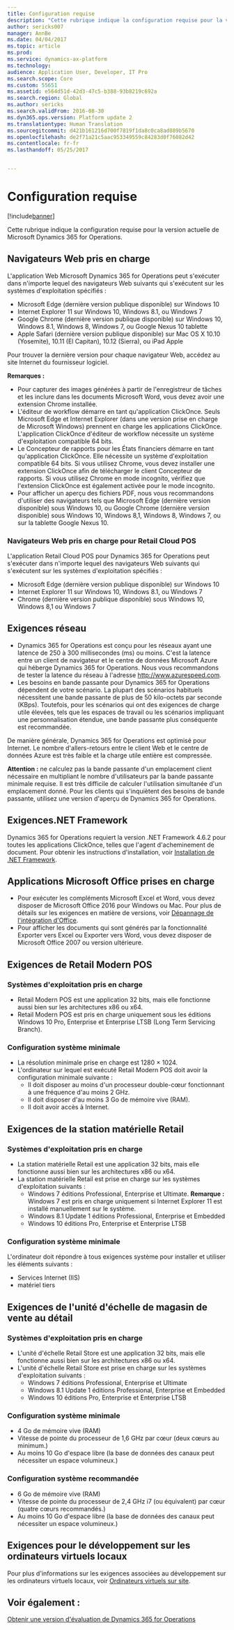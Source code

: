 ```yaml
---
title: Configuration requise
description: "Cette rubrique indique la configuration requise pour la version actuelle de Microsoft Dynamics 365 for Operations."
author: sericks007
manager: AnnBe
ms.date: 04/04/2017
ms.topic: article
ms.prod: 
ms.service: dynamics-ax-platform
ms.technology: 
audience: Application User, Developer, IT Pro
ms.search.scope: Core
ms.custom: 55651
ms.assetid: e564d51d-42d3-47c5-b388-93b8219c692a
ms.search.region: Global
ms.author: sericks
ms.search.validFrom: 2016-08-30
ms.dyn365.ops.version: Platform update 2
ms.translationtype: Human Translation
ms.sourcegitcommit: d421b161216d700f7819f1da8c0ca8ad089b5670
ms.openlocfilehash: de2f71a21c5aac953349559c84283d0f76082d42
ms.contentlocale: fr-fr
ms.lasthandoff: 05/25/2017


---
```


# <a name="system-requirements"></a>Configuration requise

[!include[banner](../includes/banner.md)]


Cette rubrique indique la configuration requise pour la version actuelle de Microsoft Dynamics 365 for Operations.

<a name="supported-web-browsers"></a>Navigateurs Web pris en charge
----------------------

L'application Web Microsoft Dynamics 365 for Operations peut s'exécuter dans n'importe lequel des navigateurs Web suivants qui s'exécutent sur les systèmes d'exploitation spécifiés :

-   Microsoft Edge (dernière version publique disponible) sur Windows 10
-   Internet Explorer 11 sur Windows 10, Windows 8.1, ou Windows 7
-   Google Chrome (dernière version publique disponible) sur Windows 10, Windows 8.1, Windows 8, Windows 7, ou Google Nexus 10 tablette
-   Apple Safari (dernière version publique disponible) sur Mac OS X 10.10 (Yosemite), 10.11 (El Capitan), 10.12 (Sierra), ou iPad Apple

Pour trouver la dernière version pour chaque navigateur Web, accédez au site Internet du fournisseur logiciel. 

**Remarques :**

-   Pour capturer des images générées à partir de l'enregistreur de tâches et les inclure dans les documents Microsoft Word, vous devez avoir une extension Chrome installée. <!---For instructions about how to install the extension, see [Screenshot Extension setup](/dynamics365/operations/dev-itpro/user-interface/task-recorder).-->
-   L'éditeur de workflow démarre en tant qu'application ClickOnce. Seuls Microsoft Edge et Internet Explorer (dans une version prise en charge de Microsoft Windows) prennent en charge les applications ClickOnce. L'application ClickOnce d'éditeur de workflow nécessite un système d'exploitation compatible 64 bits.
-   Le Concepteur de rapports pour les États financiers démarre en tant qu'application ClickOnce. Elle nécessite un système d'exploitation compatible 64 bits. Si vous utilisez Chrome, vous devez installer une extension ClickOnce afin de télécharger le client Concepteur de rapports. Si vous utilisez Chrome en mode incognito, vérifiez que l'extension ClickOnce est également activée pour le mode incognito.
-   Pour afficher un aperçu des fichiers PDF, nous vous recommandons d'utiliser des navigateurs tels que Microsoft Edge (dernière version disponible) sous Windows 10, ou Google Chrome (dernière version disponible) sous Windows 10, Windows 8,1, Windows 8, Windows 7, ou sur la tablette Google Nexus 10.


### <a name="supported-web-browsers-for-retail-cloud-pos"></a>Navigateurs Web pris en charge pour Retail Cloud POS

L'application Retail Cloud POS pour Dynamics 365 for Operations peut s'exécuter dans n'importe lequel des navigateurs Web suivants qui s'exécutent sur les systèmes d'exploitation spécifiés :

-   Microsoft Edge (dernière version publique disponible) sur Windows 10
-   Internet Explorer 11 sur Windows 10, Windows 8.1, ou Windows 7
-   Chrome (dernière version publique disponible) sous Windows 10, Windows 8,1 ou Windows 7

## <a name="network-requirements"></a>Exigences réseau
-   Dynamics 365 for Operations est conçu pour les réseaux ayant une latence de 250 à 300 millisecondes (ms) ou moins. C'est la latence entre un client de navigateur et le centre de données Microsoft Azure qui héberge Dynamics 365 for Operations. Nous vous recommandons de tester la latence du réseau à l'adresse <http://www.azurespeed.com>.
-   Les besoins en bande passante pour Dynamics 365 for Operations dépendent de votre scénario. La plupart des scénarios habituels nécessitent une bande passante de plus de 50 kilo-octets par seconde (KBps). Toutefois, pour les scénarios qui ont des exigences de charge utile élevées, tels que les espaces de travail ou les scénarios impliquant une personnalisation étendue, une bande passante plus conséquente est recommandée.

De manière générale, Dynamics 365 for Operations est optimisé pour Internet. Le nombre d'allers-retours entre le client Web et le centre de données Azure est très faible et la charge utile entière est compressée. 

**Attention :** ne calculez pas la bande passante d'un emplacement client nécessaire en multipliant le nombre d'utilisateurs par la bande passante minimale requise. Il est très difficile de calculer l'utilisation simultanée d'un emplacement donné. Pour les clients qui s'inquiètent des besoins de bande passante, utilisez une version d'aperçu de Dynamics 365 for Operations.

## <a name="net-framework-requirements"></a>Exigences.NET Framework
Dynamics 365 for Operations requiert la version .NET Framework 4.6.2 pour toutes les applications ClickOnce, telles que l'agent d'acheminement de document. Pour obtenir les instructions d'installation, voir [Installation de .NET Framework](https://msdn.microsoft.com/en-us/library/5a4x27ek(v=vs.110).aspx).

## <a name="supported-microsoft-office-applications"></a>Applications Microsoft Office prises en charge
-   Pour exécuter les compléments Microsoft Excel et Word, vous devez disposer de Microsoft Office 2016 pour Windows ou Mac. Pour plus de détails sur les exigences en matière de versions, voir [Dépannage de l'intégration d'Office](/dynamics365/operations/dev-itpro/office-integration/office-integration-troubleshooting).
-   Pour afficher les documents qui sont générés par la fonctionnalité Exporter vers Excel ou Exporter vers Word, vous devez disposer de Microsoft Office 2007 ou version ultérieure.

## <a name="retail-modern-pos-requirements"></a>Exigences de Retail Modern POS
### <a name="supported-operating-systems"></a>Systèmes d'exploitation pris en charge

-   Retail Modern POS est une application 32 bits, mais elle fonctionne aussi bien sur les architectures x86 ou x64.
-   Retail Modern POS est pris en charge uniquement sous les éditions Windows 10 Pro, Enterprise et Enterprise LTSB (Long Term Servicing Branch).

### <a name="minimum-system-requirements"></a>Configuration système minimale

-   La résolution minimale prise en charge est 1280 × 1024.
-   L'ordinateur sur lequel est exécuté Retail Modern POS doit avoir la configuration minimale suivante :
    -   Il doit disposer au moins d'un processeur double-cœur fonctionnant à une fréquence d'au moins 2 GHz.
    -   Il doit disposer d'au moins 3 Go de mémoire vive (RAM).
    -   Il doit avoir accès à Internet.

## <a name="retail-hardware-station-requirements"></a>Exigences de la station matérielle Retail
### <a name="supported-operating-systems"></a>Systèmes d'exploitation pris en charge

-   La station matérielle Retail est une application 32 bits, mais elle fonctionne aussi bien sur les architectures x86 ou x64.
-   La station matérielle Retail est prise en charge sur les systèmes d'exploitation suivants :
    -   Windows 7 éditions Professional, Enterprise et Ultimate. **Remarque :** Windows 7 est pris en charge uniquement si Internet Explorer 11 est installé manuellement sur le système.
    -   Windows 8.1 Update 1 éditions Professional, Enterprise et Embedded
    -   Windows 10 éditions Pro, Enterprise et Enterprise LTSB

### <a name="minimum-system-requirements"></a>Configuration système minimale

L'ordinateur doit répondre à tous exigences système pour installer et utiliser les éléments suivants :

-   Services Internet (IIS)
-   matériel tiers

## <a name="retail-store-scale-unit-requirements"></a>Exigences de l'unité d'échelle de magasin de vente au détail
### <a name="supported-operating-systems"></a>Systèmes d'exploitation pris en charge

-   L'unité d'échelle Retail Store est une application 32 bits, mais elle fonctionne aussi bien sur les architectures x86 ou x64.
-   L'unité d'échelle Retail Store est prise en charge sur les systèmes d'exploitation suivants :
    -   Windows 7 éditions Professional, Enterprise et Ultimate
    -   Windows 8.1 Update 1 éditions Professional, Enterprise et Embedded
    -   Windows 10 éditions Pro, Enterprise et Enterprise LTSB

### <a name="minimum-system-requirements"></a>Configuration système minimale

-   4 Go de mémoire vive (RAM)
-   Vitesse de pointe du processeur de 1,6 GHz par cœur (deux cœurs au minimum.)
-   Au moins 10 Go d'espace libre (la base de données des canaux peut nécessiter un espace volumineux.)

### <a name="recommended-system-requirements"></a>Configuration système recommandée

-   6 Go de mémoire vive (RAM)
-   Vitesse de pointe du processeur de 2,4 GHz i7 (ou équivalent) par cœur (quatre cœurs recommandés.)
-   Au moins 10 Go d'espace libre (la base de données des canaux peut nécessiter un espace volumineux.)

## <a name="requirements-for-development-on-local-vms"></a>Exigences pour le développement sur les ordinateurs virtuels locaux
Pour plus d'informations sur les exigences associées au développement sur les ordinateurs virtuels locaux, voir [Ordinateurs virtuels sur site](../dev-tools/access-instances.md).

<a name="see-also"></a>Voir également :
--------

[Obtenir une version d'évaluation de Dynamics 365 for Operations](/dynamics365/operations/dev-itpro/dev-tools/get-evaluation-copy)




